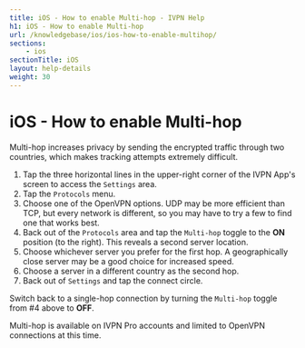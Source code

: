```yaml
---
title: iOS - How to enable Multi-hop - IVPN Help
h1: iOS - How to enable Multi-hop
url: /knowledgebase/ios/ios-how-to-enable-multihop/
sections:
    - ios
sectionTitle: iOS
layout: help-details
weight: 30
---
```

# iOS - How to enable Multi-hop

Multi-hop increases privacy by sending the encrypted traffic through two countries, which makes tracking attempts extremely difficult.

1. Tap the three horizontal lines in the upper-right corner of the IVPN App's screen to access the `Settings` area.
2. Tap the `Protocols` menu.
3. Choose one of the OpenVPN options. UDP may be more efficient than TCP, but every network is different, so you may have to try a few to find one that works best.
4. Back out of the `Protocols` area and tap the `Multi-hop` toggle to the **ON** position (to the right). This reveals a second server location.
5. Choose whichever server you prefer for the first hop. A geographically close server may be a good choice for increased speed.
6. Choose a server in a different country as the second hop.
7. Back out of `Settings` and tap the connect circle.

Switch back to a single-hop connection by turning the `Multi-hop` toggle from #4 above to **OFF**.

Multi-hop is available on IVPN Pro accounts and limited to OpenVPN connections at this time.
